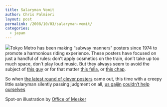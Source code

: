 ```yaml
---
title: Salaryman Vomit
author: Chris Palmieri
layout: post
permalink: /2008/10/03/salaryman-vomit/
categories:
  - japan
---
```

[![][1]][2]Tokyo Metro has been making &#8220;subway manners&#8221; posters since 1974 to promote a harmonious riding experience. These posters have focused on just a handful of rules: don&#8217;t apply cosmetics on the train, don&#8217;t take up too much space, don&#8217;t play loud music. But they always seem to avoid the subject of [this guy][3] or for that matter [this fella][3], or [this chap][4]. 

So when [the latest round of clever posters][5] came out, this time with a creepy little salaryman silently passing judgment on all, [us gaijin][6] [couldn&#8217;t help ourselves][2]

Spot-on illustration by [Office of Mesker][7]

 [1]: http://farm4.static.flickr.com/3179/2908970185_6927bfe5f4_m.jpg
 [2]: http://www.flickr.com/photos/officeofmesker/2908970185/ "photo sharing"
 [3]: http://www.flickr.com/photos/varmazis/383371069/
 [4]: http://www.flickr.com/photos/88974125@N00/2630385895/
 [5]: http://www.tokyometro.jp/anshin/kaiteki/poster/index.html
 [6]: http://www.hitotoki.org
 [7]: http://www.officeofmesker.com